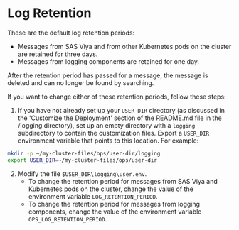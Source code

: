 # Log Retention

These are the default log retention periods:
  - Messages from SAS Viya and from other Kubernetes pods on the cluster are retained for three days.
  - Messages from logging components are retained for one day.

After the retention period has passed for a message, the message is deleted and can no longer be found by searching.

If you want to change either of these retention periods, follow these steps:

  1. If you have not already set up your `USER_DIR` directory (as discussed in the 'Customize the Deployment' section of the README.md file in the /logging directory), set up an empty directory with a `logging` subdirectory to contain the customization files. Export a `USER_DIR` environment variable that points to this location. For example:

  ```bash
  mkdir -p ~/my-cluster-files/ops/user-dir/logging
  export USER_DIR=~/my-cluster-files/ops/user-dir
  ```
  2. Modify the file `$USER_DIR\logging\user.env`.
     - To change the retention period for messages from SAS Viya and Kubernetes pods on the cluster, change the value of the environment variable `LOG_RETENTION_PERIOD`.
     - To change the retention period for messages from logging components, change the value of the environment variable `OPS_LOG_RETENTION_PERIOD`. 
